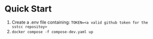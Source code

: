 # Quick Start
1. Create a .env file containing:
    `TOKEN=<a valid github token for the sstcc repositoy>`
2. `docker compose -f compose-dev.yaml up`
